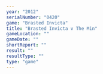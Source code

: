 ```yaml
---
year: "2012"
serialNumber: "0420" 
game: "Brasted Invicta"
title: "Brasted Invicta v The Min"
gameLocation: ""
gameDate: ""
shortReport: ""
result: ""
resultType: ""
type: "game"
---
```

